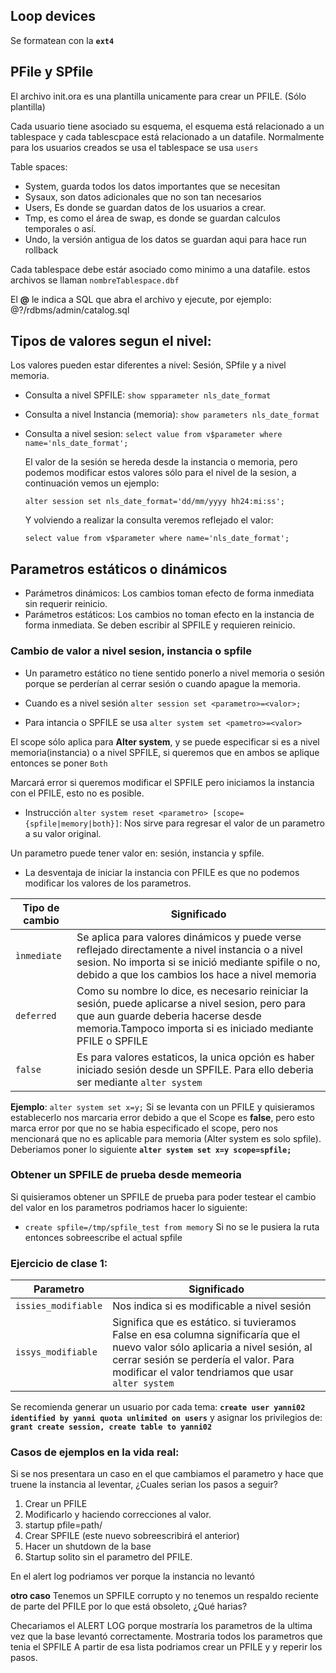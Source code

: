 

## Loop devices
Se formatean con la **`ext4`** 

## PFile y SPfile
El archivo init.ora es una plantilla unicamente para crear un PFILE. (Sólo plantilla)


Cada usuario tiene asociado su esquema, el esquema está relacionado a un tablespace y cada tablescpace está relacionado a un datafile.
Normalmente para los usuarios creados se usa el tablespace se usa `users`

Table spaces:
* System, guarda todos los datos importantes que se necesitan
* Sysaux, son datos adicionales que no son tan necesarios
* Users, Es donde se guardan datos de los usuarios a crear.
* Tmp, es como el área de swap, es donde se guardan calculos temporales o así.
* Undo, la versión antigua de los datos se guardan aqui para hace run rollback

Cada tablespace debe estár asociado como minimo a una datafile.
estos archivos se llaman `nombreTablespace.dbf`


El **@** le indica a SQL que abra el archivo y ejecute, por ejemplo:
@?/rdbms/admin/catalog.sql


## Tipos de valores segun el nivel:
Los valores pueden estar diferentes a nivel: Sesión, SPfile y a nivel memoria.


* Consulta a nivel SPFILE:
    `show spparameter nls_date_format`

* Consulta a nivel Instancia (memoria):
    `show parameters nls_date_format`

* Consulta a nivel sesion:
    `select value from v$parameter where name='nls_date_format';`

    El valor de la sesión se hereda desde la instancia o memoria, pero podemos modificar estos valores sólo para el nivel de la sesion, a continuación vemos un ejemplo:

    `alter session set nls_date_format='dd/mm/yyyy hh24:mi:ss';`

    Y volviendo a realizar la consulta veremos reflejado el valor:

    `select value from v$parameter where name='nls_date_format';`

## Parametros estáticos o dinámicos

* Parámetros dinámicos: Los cambios toman efecto de forma inmediata sin
requerir reinicio.
* Parámetros estáticos: Los cambios no toman efecto en la instancia de forma inmediata. Se deben
escribir al SPFILE y requieren reinicio.

### Cambio de valor a nivel sesion, instancia o spfile
* Un parametro estático no tiene sentido ponerlo a nivel memoria o sesión porque se perderían al cerrar sesión o cuando apague la memoria.

* Cuando es a nivel sesión `alter session set <parametro>=<valor>;`
* Para intancia o SPFILE se usa `alter system set <pametro>=<valor>`

El scope sólo aplica para **Alter system**, y se puede especificar si es a nivel memoria(instancia) o a nivel SPFILE, si queremos que en ambos se aplique entonces se poner `Both`

Marcará error si queremos modificar el SPFILE pero iniciamos la instancia con el PFILE, esto no es posible.

* Instrucción `alter system reset <parametro> [scope={spfile|memory|both}]`: Nos sirve para regresar el valor de un parametro a su valor original.

Un parametro puede tener valor en: sesión, instancia y spfile.

* La desventaja de iniciar la instancia con PFILE es que no podemos modificar los valores de los parametros.

|Tipo de cambio|Significado|
|--|--|
|`ìnmediate`|Se aplica para valores dinámicos y puede verse reflejado directamente a nivel instancia o a nivel sesion. No importa si se inició mediante spifile o no, debido a que los cambios los hace a nivel memoria|
|`deferred`|Como su nombre lo dice, es necesario reiniciar la sesión, puede aplicarse a nivel sesion, pero para que aun guarde deberia hacerse desde memoria.Tampoco importa si es iniciado mediante PFILE o SPFILE|
|`false`|Es para valores estaticos, la unica opción es haber iniciado sesión desde un SPFILE. Para ello deberia ser mediante `alter system`|

**Ejemplo**: `alter system set x=y;` Si se levanta con un PFILE y quisieramos establecerlo nos marcaria error debido a que el Scope es **false**, pero esto marca error por que no se habia especificado el scope, pero nos mencionará que no es aplicable para memoria (Alter system es solo spfile). Deberiamos poner lo siguiente **`alter system set x=y scope=spfile;`** 

### Obtener un SPFILE de prueba desde memeoria
Si quisieramos obtener un SPFILE de prueba para poder testear el cambio del valor en los parametros podriamos hacer lo siguiente:
* `create spfile=/tmp/spfile_test from memory` Si no se le pusiera la ruta entonces sobreescribe el actual spfile

### Ejercicio de clase 1:

|Parametro|Significado|
|--|--|
|`issies_modifiable`|Nos indica si es modificable a nivel sesión|
|`issys_modifiable`|Significa que es estático. si tuvieramos False en esa columna significaría que el nuevo valor sólo aplicaria a nivel sesión, al cerrar sesión se perdería el valor. Para modificar el valor tendriamos que usar `alter system`|

Se recomienda generar un usuario por cada tema:
**`create user yanni02 identified by yanni quota unlimited on users`**
y asignar los privilegios de:
**`grant create session, create table to yanni02`**

### Casos de ejemplos en la vida real:

Si se nos presentara un caso en el que cambiamos el parametro y hace que truene
la instancia al leventar, ¿Cuales serian los pasos a seguir?

1. Crear un PFILE 
2. Modificarlo y haciendo correcciones al valor.
3. startup pfile=path/ 
4. Crear SPFILE (este nuevo sobreescribirá el anterior)
5. Hacer un shutdown de la base
6. Startup solito sin el parametro del PFILE.

En el alert log podriamos ver porque la instancia no levantó

**otro caso**
Tenemos un SPFILE corrupto y no tenemos un respaldo reciente de parte del PFILE
por lo que está obsoleto, ¿Qué harias?

Checariamos el ALERT LOG porque mostraría los parametros de la ultima vez que la
base levantó correctamente. Mostraria todos los parametros que tenia el SPFILE
A partir de esa lista podriamos crear un PFILE y y reperir los pasos.